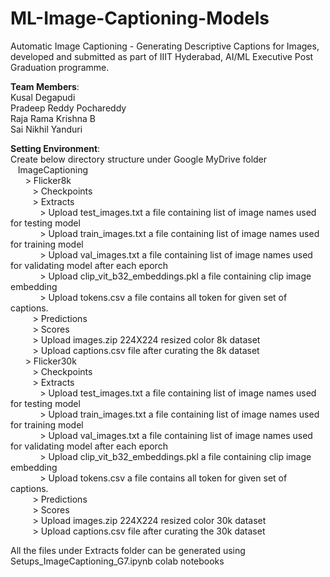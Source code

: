 # ML-Image-Captioning-Models<br />
Automatic Image Captioning - Generating Descriptive Captions for Images, developed and submitted as part of IIIT Hyderabad, AI/ML Executive Post Graduation programme.<br />

**Team Members**:<br />
Kusal Degapudi<br />
Pradeep Reddy Pochareddy<br />
Raja Rama Krishna B<br />
Sai Nikhil Yanduri<br />

**Setting Environment**:<br />
Create below directory structure under Google MyDrive folder<br />
&nbsp;&nbsp;&nbsp;ImageCaptioning<br />
&nbsp;&nbsp;&nbsp;&nbsp;&nbsp;&nbsp;>&nbsp;Flicker8k<br />
&nbsp;&nbsp;&nbsp;&nbsp;&nbsp;&nbsp;&nbsp;&nbsp;&nbsp;>&nbsp;Checkpoints<br />
&nbsp;&nbsp;&nbsp;&nbsp;&nbsp;&nbsp;&nbsp;&nbsp;&nbsp;>&nbsp;Extracts<br />
&nbsp;&nbsp;&nbsp;&nbsp;&nbsp;&nbsp;&nbsp;&nbsp;&nbsp;&nbsp;&nbsp;&nbsp;>&nbsp;Upload test_images.txt a file containing list of image names used for testing model<br />
&nbsp;&nbsp;&nbsp;&nbsp;&nbsp;&nbsp;&nbsp;&nbsp;&nbsp;&nbsp;&nbsp;&nbsp;>&nbsp;Upload train_images.txt a file containing list of image names used for training model<br />
&nbsp;&nbsp;&nbsp;&nbsp;&nbsp;&nbsp;&nbsp;&nbsp;&nbsp;&nbsp;&nbsp;&nbsp;>&nbsp;Upload val_images.txt a file containing list of image names used for validating model after each eporch<br />
&nbsp;&nbsp;&nbsp;&nbsp;&nbsp;&nbsp;&nbsp;&nbsp;&nbsp;&nbsp;&nbsp;&nbsp;>&nbsp;Upload clip_vit_b32_embeddings.pkl a file containing clip image embedding<br />
&nbsp;&nbsp;&nbsp;&nbsp;&nbsp;&nbsp;&nbsp;&nbsp;&nbsp;&nbsp;&nbsp;&nbsp;>&nbsp;Upload tokens.csv a file contains all token for given set of captions.<br />
&nbsp;&nbsp;&nbsp;&nbsp;&nbsp;&nbsp;&nbsp;&nbsp;&nbsp;>&nbsp;Predictions<br />
&nbsp;&nbsp;&nbsp;&nbsp;&nbsp;&nbsp;&nbsp;&nbsp;&nbsp;>&nbsp;Scores<br />
&nbsp;&nbsp;&nbsp;&nbsp;&nbsp;&nbsp;&nbsp;&nbsp;&nbsp;>&nbsp;Upload images.zip 224X224 resized color 8k dataset<br />
&nbsp;&nbsp;&nbsp;&nbsp;&nbsp;&nbsp;&nbsp;&nbsp;&nbsp;>&nbsp;Upload captions.csv file after curating the 8k dataset<br />
&nbsp;&nbsp;&nbsp;&nbsp;&nbsp;&nbsp;>&nbsp;Flicker30k<br />
&nbsp;&nbsp;&nbsp;&nbsp;&nbsp;&nbsp;&nbsp;&nbsp;&nbsp;>&nbsp;Checkpoints<br />
&nbsp;&nbsp;&nbsp;&nbsp;&nbsp;&nbsp;&nbsp;&nbsp;&nbsp;>&nbsp;Extracts<br />
&nbsp;&nbsp;&nbsp;&nbsp;&nbsp;&nbsp;&nbsp;&nbsp;&nbsp;&nbsp;&nbsp;&nbsp;>&nbsp;Upload test_images.txt a file containing list of image names used for testing model<br />
&nbsp;&nbsp;&nbsp;&nbsp;&nbsp;&nbsp;&nbsp;&nbsp;&nbsp;&nbsp;&nbsp;&nbsp;>&nbsp;Upload train_images.txt a file containing list of image names used for training model<br />
&nbsp;&nbsp;&nbsp;&nbsp;&nbsp;&nbsp;&nbsp;&nbsp;&nbsp;&nbsp;&nbsp;&nbsp;>&nbsp;Upload val_images.txt a file containing list of image names used for validating model after each eporch<br />
&nbsp;&nbsp;&nbsp;&nbsp;&nbsp;&nbsp;&nbsp;&nbsp;&nbsp;&nbsp;&nbsp;&nbsp;>&nbsp;Upload clip_vit_b32_embeddings.pkl a file containing clip image embedding<br />
&nbsp;&nbsp;&nbsp;&nbsp;&nbsp;&nbsp;&nbsp;&nbsp;&nbsp;&nbsp;&nbsp;&nbsp;>&nbsp;Upload tokens.csv a file contains all token for given set of captions.<br />
&nbsp;&nbsp;&nbsp;&nbsp;&nbsp;&nbsp;&nbsp;&nbsp;&nbsp;>&nbsp;Predictions<br />
&nbsp;&nbsp;&nbsp;&nbsp;&nbsp;&nbsp;&nbsp;&nbsp;&nbsp;>&nbsp;Scores<br />
&nbsp;&nbsp;&nbsp;&nbsp;&nbsp;&nbsp;&nbsp;&nbsp;&nbsp;>&nbsp;Upload images.zip 224X224 resized color 30k dataset<br />
&nbsp;&nbsp;&nbsp;&nbsp;&nbsp;&nbsp;&nbsp;&nbsp;&nbsp;>&nbsp;Upload captions.csv file after curating the 30k dataset<br />

All the files under Extracts folder can be generated using Setups_ImageCaptioning_G7.ipynb colab notebooks
